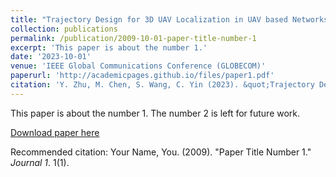 ```yaml
---
title: "Trajectory Design for 3D UAV Localization in UAV based Networks"
collection: publications
permalink: /publication/2009-10-01-paper-title-number-1
excerpt: 'This paper is about the number 1.'
date: '2023-10-01'
venue: 'IEEE Global Communications Conference (GLOBECOM)'
paperurl: 'http://academicpages.github.io/files/paper1.pdf'
citation: 'Y. Zhu, M. Chen, S. Wang, C. Yin (2023). &quot;Trajectory Design for 3D UAV Localization in UAV based Networks.&quot; <i>Journal 1</i>. 1(1).'
---
```

This paper is about the number 1. The number 2 is left for future work.

[Download paper here](http://academicpages.github.io/files/paper1.pdf)

Recommended citation: Your Name, You. (2009). "Paper Title Number 1." <i>Journal 1</i>. 1(1).
